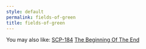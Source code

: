 ```yaml
---
style: default
permalink: fields-of-green
title: fields-of-green
---
```

You may also like:
[SCP-184](http://scp-wiki.net/scp-184)
[The Beginning Of The End](http://scp-wiki.net/the-beginning-of-the-end)